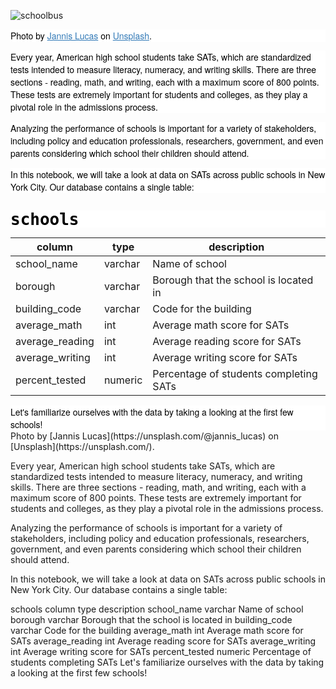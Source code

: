![schoolbus](https://github.com/Aakaaaassh/SQL/assets/66636545/b926889c-3f2b-47fa-8128-f74238b3412b)
<html>
<body>
<!--StartFragment--><p style="box-sizing: border-box; margin: 1em 0px 0px; text-align: left; color: rgb(0, 0, 0); font-family: &quot;Helvetica Neue&quot;, Helvetica, Arial, sans-serif; font-size: 14px; font-style: normal; font-variant-ligatures: normal; font-variant-caps: normal; font-weight: 400; letter-spacing: normal; orphans: 2; text-indent: 0px; text-transform: none; widows: 2; word-spacing: 0px; -webkit-text-stroke-width: 0px; white-space: normal; background-color: rgb(255, 255, 255); text-decoration-thickness: initial; text-decoration-style: initial; text-decoration-color: initial;">Photo by<span> </span><a href="https://unsplash.com/@jannis_lucas" target="_blank" style="box-sizing: border-box; background-color: transparent; color: rgb(51, 122, 183); text-decoration: underline;">Jannis Lucas</a><span> </span>on<span> </span><a href="https://unsplash.com/" target="_blank" style="box-sizing: border-box; background-color: transparent; color: rgb(51, 122, 183); text-decoration: underline;">Unsplash</a>.<br style="box-sizing: border-box;"></p><p style="box-sizing: border-box; margin: 1em 0px 0px; text-align: left; color: rgb(0, 0, 0); font-family: &quot;Helvetica Neue&quot;, Helvetica, Arial, sans-serif; font-size: 14px; font-style: normal; font-variant-ligatures: normal; font-variant-caps: normal; font-weight: 400; letter-spacing: normal; orphans: 2; text-indent: 0px; text-transform: none; widows: 2; word-spacing: 0px; -webkit-text-stroke-width: 0px; white-space: normal; background-color: rgb(255, 255, 255); text-decoration-thickness: initial; text-decoration-style: initial; text-decoration-color: initial;">Every year, American high school students take SATs, which are standardized tests intended to measure literacy, numeracy, and writing skills. There are three sections - reading, math, and writing, each with a maximum score of 800 points. These tests are extremely important for students and colleges, as they play a pivotal role in the admissions process.</p><p style="box-sizing: border-box; margin: 1em 0px 0px; text-align: left; color: rgb(0, 0, 0); font-family: &quot;Helvetica Neue&quot;, Helvetica, Arial, sans-serif; font-size: 14px; font-style: normal; font-variant-ligatures: normal; font-variant-caps: normal; font-weight: 400; letter-spacing: normal; orphans: 2; text-indent: 0px; text-transform: none; widows: 2; word-spacing: 0px; -webkit-text-stroke-width: 0px; white-space: normal; background-color: rgb(255, 255, 255); text-decoration-thickness: initial; text-decoration-style: initial; text-decoration-color: initial;">Analyzing the performance of schools is important for a variety of stakeholders, including policy and education professionals, researchers, government, and even parents considering which school their children should attend.</p><p style="box-sizing: border-box; margin: 1em 0px 0px; text-align: left; color: rgb(0, 0, 0); font-family: &quot;Helvetica Neue&quot;, Helvetica, Arial, sans-serif; font-size: 14px; font-style: normal; font-variant-ligatures: normal; font-variant-caps: normal; font-weight: 400; letter-spacing: normal; orphans: 2; text-indent: 0px; text-transform: none; widows: 2; word-spacing: 0px; -webkit-text-stroke-width: 0px; white-space: normal; background-color: rgb(255, 255, 255); text-decoration-thickness: initial; text-decoration-style: initial; text-decoration-color: initial;">In this notebook, we will take a look at data on SATs across public schools in New York City. Our database contains a single table:</p><h1 id="schools" style="box-sizing: border-box; font-size: 25.998px; margin: 1.08em 0px 0px; font-family: &quot;Helvetica Neue&quot;, Helvetica, Arial, sans-serif; font-weight: bold; line-height: 1; color: rgb(0, 0, 0); font-style: normal; font-variant-ligatures: normal; font-variant-caps: normal; letter-spacing: normal; orphans: 2; text-align: start; text-indent: 0px; text-transform: none; widows: 2; word-spacing: 0px; -webkit-text-stroke-width: 0px; white-space: normal; background-color: rgb(255, 255, 255); text-decoration-thickness: initial; text-decoration-style: initial; text-decoration-color: initial;"><code style="box-sizing: border-box; font-family: monospace; font-size: 25.998px; padding: 0px; color: rgb(0, 0, 0); background-color: rgb(255, 255, 255); border-radius: 2px; white-space: pre-wrap; border: 0px;">schools</code><a class="anchor-link" href="https://sessions.datacamp.com/proxy/absolute/3d6365a9-e8b4-47aa-93f6-972a2e8b8c68/notebooks/production/users/4664114/qj232w0ahw/notebooks/notebook.ipynb#schools" style="box-sizing: border-box; background-color: transparent; color: rgb(51, 122, 183); text-decoration: none; padding: 0px 20px; visibility: hidden;"></a></h1>

column | type | description
-- | -- | --
school_name | varchar | Name of school
borough | varchar | Borough that the school is located in
building_code | varchar | Code for the building
average_math | int | Average math score for SATs
average_reading | int | Average reading score for SATs
average_writing | int | Average writing score for SATs
percent_tested | numeric | Percentage of students completing SATs

<p style="box-sizing: border-box; margin: 1em 0px 0px; text-align: left; color: rgb(0, 0, 0); font-family: &quot;Helvetica Neue&quot;, Helvetica, Arial, sans-serif; font-size: 14px; font-style: normal; font-variant-ligatures: normal; font-variant-caps: normal; font-weight: 400; letter-spacing: normal; orphans: 2; text-indent: 0px; text-transform: none; widows: 2; word-spacing: 0px; -webkit-text-stroke-width: 0px; white-space: normal; background-color: rgb(255, 255, 255); text-decoration-thickness: initial; text-decoration-style: initial; text-decoration-color: initial;">Let's familiarize ourselves with the data by taking a looking at the first few schools!</p><!--EndFragment-->
</body>
</html>
Photo by [Jannis Lucas](https://unsplash.com/@jannis_lucas) on [Unsplash](https://unsplash.com/).

Every year, American high school students take SATs, which are standardized tests intended to measure literacy, numeracy, and writing skills. There are three sections - reading, math, and writing, each with a maximum score of 800 points. These tests are extremely important for students and colleges, as they play a pivotal role in the admissions process.

Analyzing the performance of schools is important for a variety of stakeholders, including policy and education professionals, researchers, government, and even parents considering which school their children should attend.

In this notebook, we will take a look at data on SATs across public schools in New York City. Our database contains a single table:

schools
column	type	description
school_name	varchar	Name of school
borough	varchar	Borough that the school is located in
building_code	varchar	Code for the building
average_math	int	Average math score for SATs
average_reading	int	Average reading score for SATs
average_writing	int	Average writing score for SATs
percent_tested	numeric	Percentage of students completing SATs
Let's familiarize ourselves with the data by taking a looking at the first few schools!
